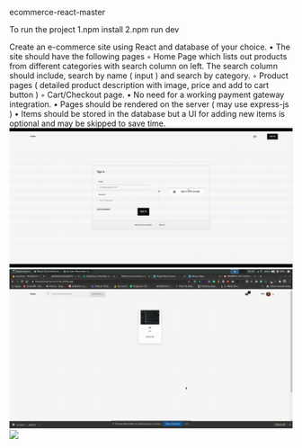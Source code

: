 ecommerce-react-master

To run the project 1.npm install 2.npm run dev

Create an e-commerce site using React and database of your choice.
    • The site should have the following pages
        ◦ Home Page which lists out products from different categories with search column on left. The search column should include, search by name ( input ) and search by category.
        ◦ Product pages ( detailed product description with image, price and add to cart button )
        ◦ Cart/Checkout page.
    • No need for a working payment gateway integration.
    • Pages should be rendered on the server ( may use express-js )
    • Items should be stored in the database but a UI for adding new items is optional and may be skipped to save time.
    ![](screen-recorder-tue-jun-23-2020-10-18-05.gif)
    ![](screen-recorder-tue-jun-23-2020-10-18-55.gif)
    ![](screen-recorder-tue-jun-23-2020-10-19-37_1.gif)

